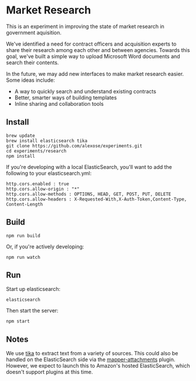 Market Research
===============

This is an experiment in improving the state of market research in government aquisition.

We've identified a need for contract officers and acquisition experts to share their research among each other and between agencies.  Towards this goal, we've built a simple way to upload Microsoft Word documents and search their contents.

In the future, we may add new interfaces to make market research easier.  Some ideas include:
  * A way to quickly search and understand existing contracts
  * Better, smarter ways of building templates
  * Inline sharing and collaboration tools

Install
-------
    brew update
    brew install elasticsearch tika
    git clone https://github.com/alexose/experiments.git
    cd experiments/research
    npm install

If you're developing with a local ElasticSearch, you'll want to add the following to your elasticsearch.yml:

    http.cors.enabled : true  
    http.cors.allow-origin : "*"
    http.cors.allow-methods : OPTIONS, HEAD, GET, POST, PUT, DELETE
    http.cors.allow-headers : X-Requested-With,X-Auth-Token,Content-Type, Content-Length

Build
-----
    npm run build 

Or, if you're actively developing:
    
    npm run watch 

Run
---

Start up elasticsearch:

    elasticsearch

Then start the server:

    npm start

Notes
-----
We use [tika](http://tika.apache.org/1.12/gettingstarted.html) to extract text from a variety of sources.  This could also be handled on the ElasticSearch side via the [mapper-attachments](https://www.elastic.co/guide/en/elasticsearch/plugins/master/mapper-attachments.html) plugin.  However, we expect to launch this to Amazon's hosted ElasticSearch, which doesn't support plugins at this time.
